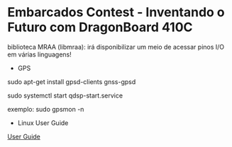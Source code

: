# Embarcados Contest - Inventando o Futuro com DragonBoard 410C

biblioteca MRAA (libmraa): irá disponibilizar um meio de acessar pinos I/O em várias linguagens! 

- GPS

sudo apt-get install gpsd-clients gnss-gpsd

sudo systemctl start qdsp-start.service 

exemplo:  sudo gpsmon -n


- Linux User Guide

[User Guide](https://github.com/96boards/documentation/blob/master/ConsumerEdition/DragonBoard-410c/Guides/LinuxUserGuide_DragonBoard.pdf)
